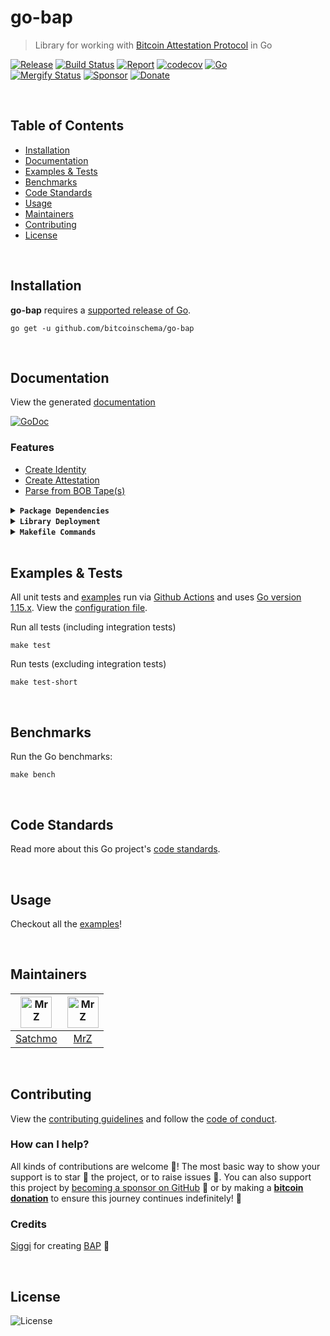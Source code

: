# go-bap
> Library for working with [Bitcoin Attestation Protocol](https://github.com/icellan/bap) in Go

[![Release](https://img.shields.io/github/release-pre/BitcoinSchema/go-bap.svg?logo=github&style=flat&v=3)](https://github.com/BitcoinSchema/go-bap/releases)
[![Build Status](https://img.shields.io/github/workflow/status/BitcoinSchema/go-bap/run-go-tests?logo=github&v=3)](https://github.com/BitcoinSchema/go-bap/actions)
[![Report](https://goreportcard.com/badge/github.com/BitcoinSchema/go-bap?style=flat&v=3)](https://goreportcard.com/report/github.com/BitcoinSchema/go-bap)
[![codecov](https://codecov.io/gh/BitcoinSchema/go-bap/branch/master/graph/badge.svg?v=3)](https://codecov.io/gh/BitcoinSchema/go-bap)
[![Go](https://img.shields.io/github/go-mod/go-version/BitcoinSchema/go-bap?v=3)](https://golang.org/)
<br>
[![Mergify Status](https://img.shields.io/endpoint.svg?url=https://gh.mergify.io/badges/BitcoinSchema/go-bap&style=flat&v=3)](https://mergify.io)
[![Sponsor](https://img.shields.io/badge/sponsor-BitcoinSchema-181717.svg?logo=github&style=flat&v=3)](https://github.com/sponsors/BitcoinSchema)
[![Donate](https://img.shields.io/badge/donate-bitcoin-ff9900.svg?logo=bitcoin&style=flat&v=3)](https://gobitcoinsv.com/#sponsor?utm_source=github&utm_medium=sponsor-link&utm_campaign=go-bap&utm_term=go-bap&utm_content=go-bap)

<br/>

## Table of Contents
- [Installation](#installation)
- [Documentation](#documentation)
- [Examples & Tests](#examples--tests)
- [Benchmarks](#benchmarks)
- [Code Standards](#code-standards)
- [Usage](#usage)
- [Maintainers](#maintainers)
- [Contributing](#contributing)
- [License](#license)

<br/>

## Installation

**go-bap** requires a [supported release of Go](https://golang.org/doc/devel/release.html#policy).
```shell script
go get -u github.com/bitcoinschema/go-bap
```

<br/>

## Documentation
View the generated [documentation](https://pkg.go.dev/github.com/bitcoinschema/go-bap)

[![GoDoc](https://godoc.org/github.com/bitcoinschema/go-bap?status.svg&style=flat)](https://pkg.go.dev/github.com/bitcoinschema/go-bap)

### Features
- [Create Identity](bap.go)
- [Create Attestation](bap.go)
- [Parse from BOB Tape(s)](bob.go)

<details>
<summary><strong><code>Package Dependencies</code></strong></summary>
<br/>

- [bitcoinschema/go-aip](https://github.com/bitcoinschema/go-aip)
- [bitcoinschema/go-bitcoin](https://github.com/bitcoinschema/go-bitcoin)
- [bitcoinschema/go-bob](https://github.com/bitcoinschema/go-bob)
- [bitcoinsv/bsvutil](https://github.com/bitcoinsv/bsvutil)
- [libsv/go-bt](https://github.com/libsv/go-bt)
</details>

<details>
<summary><strong><code>Library Deployment</code></strong></summary>
<br/>

[goreleaser](https://github.com/goreleaser/goreleaser) for easy binary or library deployment to Github and can be installed via: `brew install goreleaser`.

The [.goreleaser.yml](.goreleaser.yml) file is used to configure [goreleaser](https://github.com/goreleaser/goreleaser).

Use `make release-snap` to create a snapshot version of the release, and finally `make release` to ship to production.
</details>

<details>
<summary><strong><code>Makefile Commands</code></strong></summary>
<br/>

View all `makefile` commands
```shell script
make help
```

List of all current commands:
```text
all                  Runs multiple commands
clean                Remove previous builds and any test cache data
release              Runs common.release then runs godocs
help                 Show this help message
release              Full production release (creates release in Github)
release-test         Full production test release (everything except deploy)
release-snap         Test the full release (build binaries)
replace-version      Replaces the version in HTML/JS (pre-deploy)
tag                  Generate a new tag and push (tag version=0.0.0)
tag-remove           Remove a tag if found (tag-remove version=0.0.0)
tag-update           Update an existing tag to current commit (tag-update version=0.0.0)
clean-mods           Remove all the Go mod cache
coverage             Shows the test coverage
godocs               Sync the latest tag with GoDocs
install              Install the application
install-go           Install the application (Using Native Go)
lint                 Run the golangci-lint application (install if not found)
test                 Runs vet, lint and ALL tests
test-short           Runs vet, lint and tests (excludes integration tests)
test-ci              Runs all tests via CI (exports coverage)
test-ci-no-race      Runs all tests via CI (no race) (exports coverage)
test-ci-short        Runs unit tests via CI (exports coverage)
uninstall            Uninstall the application (and remove files)
update-linter        Update the golangci-lint package (macOS only)
vet                  Run the Go vet application
```
</details>

<br/>

## Examples & Tests
All unit tests and [examples](examples) run via [Github Actions](https://github.com/BitcoinSchema/go-bap/actions) and
uses [Go version 1.15.x](https://golang.org/doc/go1.15). View the [configuration file](.github/workflows/run-tests.yml).

Run all tests (including integration tests)
```shell script
make test
```

Run tests (excluding integration tests)
```shell script
make test-short
```

<br/>

## Benchmarks
Run the Go benchmarks:
```shell script
make bench
```

<br/>

## Code Standards
Read more about this Go project's [code standards](.github/CODE_STANDARDS.md).

<br/>

## Usage
Checkout all the [examples](examples)!

<br/>

## Maintainers
| [<img src="https://github.com/rohenaz.png" height="50" alt="MrZ" />](https://github.com/rohenaz) | [<img src="https://github.com/mrz1836.png" height="50" alt="MrZ" />](https://github.com/mrz1836) |
|:---:|:---:|
| [Satchmo](https://github.com/rohenaz) | [MrZ](https://github.com/mrz1836) |

<br/>

## Contributing

View the [contributing guidelines](.github/CONTRIBUTING.md) and follow the [code of conduct](.github/CODE_OF_CONDUCT.md).

### How can I help?
All kinds of contributions are welcome :raised_hands:!
The most basic way to show your support is to star :star2: the project, or to raise issues :speech_balloon:.
You can also support this project by [becoming a sponsor on GitHub](https://github.com/sponsors/BitcoinSchema) :clap:
or by making a [**bitcoin donation**](https://gobitcoinsv.com/#sponsor?utm_source=github&utm_medium=sponsor-link&utm_campaign=go-bap&utm_term=go-bap&utm_content=go-bap) to ensure this journey continues indefinitely! :rocket:


### Credits
[Siggi](https://github.com/icellan) for creating [BAP](https://github.com/icellan/bap) :clap:

<br/>

## License

![License](https://img.shields.io/github/license/BitcoinSchema/go-bap.svg?style=flat&v=3)